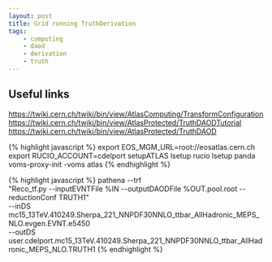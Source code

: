 ```yaml
---
layout: post
title: Grid running TruthDerivation
tags: 
    - computing
    - daod
    - derivation
    - truth
---
```



## Useful links
https://twiki.cern.ch/twiki/bin/view/AtlasComputing/TransformConfiguration
https://twiki.cern.ch/twiki/bin/view/AtlasProtected/TruthDAODTutorial
https://twiki.cern.ch/twiki/bin/view/AtlasProtected/TruthDAOD

{% highlight javascript %}
export EOS_MGM_URL=root://eosatlas.cern.ch
export RUCIO_ACCOUNT=cdelport
setupATLAS 
lsetup rucio
lsetup panda
voms-proxy-init -voms atlas
{% endhighlight %}

{% highlight javascript %}
pathena --trf \
"Reco_tf.py --inputEVNTFile %IN --outputDAODFile %OUT.pool.root --reductionConf TRUTH1" \
--inDS mc15_13TeV.410249.Sherpa_221_NNPDF30NNLO_ttbar_AllHadronic_MEPS_NLO.evgen.EVNT.e5450 \
--outDS user.cdelport.mc15_13TeV.410249.Sherpa_221_NNPDF30NNLO_ttbar_AllHadronic_MEPS_NLO.TRUTH1
{% endhighlight %}
